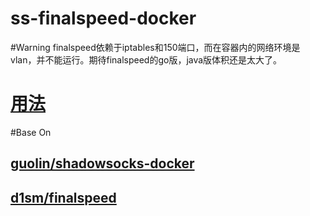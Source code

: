 # ss-finalspeed-docker
#Warning
finalspeed依赖于iptables和150端口，而在容器内的网络环境是vlan，并不能运行。期待finalspeed的go版，java版体积还是太大了。
# [用法](https://github.com/guolin/shadowsocks-docker)

#Base On

## [guolin/shadowsocks-docker](https://github.com/guolin/shadowsocks-docker)

## [d1sm/finalspeed](https://github.com/d1sm/finalspeed)
